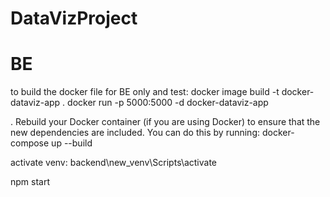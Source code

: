 # DataVizProject


# BE
to build the docker file for BE only and test:
  docker image build -t docker-dataviz-app .
  docker run -p 5000:5000 -d docker-dataviz-app



. Rebuild your Docker container (if you are using Docker) to ensure that the new dependencies are included. You can do this by running:
     docker-compose up --build

activate venv:
 backend\new_venv\Scripts\activate



 npm start